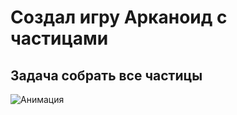 # Создал игру Арканоид с частицами

## Задача собрать все частицы

![Анимация](https://github.com/user-attachments/assets/694a255e-44ed-4fb0-87f6-8c675eb18ab4)
